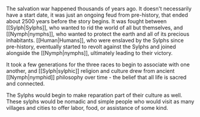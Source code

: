 The salvation war happened thousands of years ago. It doesn't necessarily have a start date, it was just an ongoing feud from pre-history, that ended about 2500 years before the story begins. It was fought between [[Sylph|Sylphs]], who wanted to rid the world of all but themselves, and [[Nymph|nymphs]], who wanted to protect the earth and all of its precious inhabitants. [[Human|Humans]], who were enslaved by the Sylphs since pre-history, eventually started to revolt against the Sylphs and joined alongside the [[Nymph|nymphs]], ultimately leading to their victory. 

It took a few generations for the three races to begin to associate with one another, and [[Sylph|sylphic]] religion and culture drew from ancient [[Nymph|nymphid]] philosophy over time - the belief that all life is sacred and connected.

The Sylphs would begin to make reparation part of their culture as well. These sylphs would be nomadic and simple people who would visit as many villages and cities to offer labor, food, or assistance of some kind.